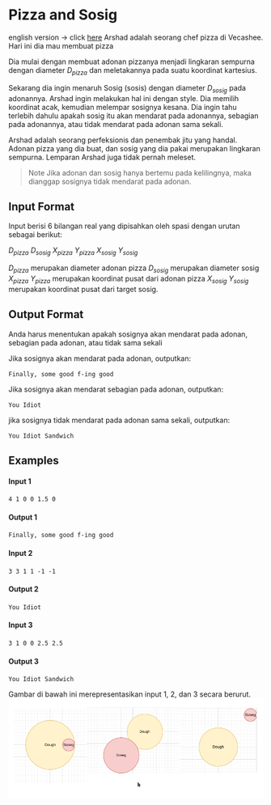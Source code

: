 # Pizza and Sosig
english version -> click [here](index.html)
Arshad adalah seorang chef pizza di Vecashee. Hari ini dia mau membuat pizza

Dia mulai dengan membuat adonan pizzanya menjadi lingkaran sempurna dengan diameter $D_{pizza}$ dan meletakannya pada suatu koordinat kartesius.

Sekarang dia ingin menaruh Sosig (sosis) dengan diameter $D_{sosig}$ pada adonannya. Arshad ingin melakukan hal ini dengan style. Dia memilih koordinat acak, kemudian melempar sosignya kesana. Dia ingin tahu terlebih dahulu apakah sosig itu akan mendarat pada adonannya, sebagian pada adonannya, atau tidak mendarat pada adonan sama sekali.

Arshad adalah seorang perfeksionis dan penembak jitu yang handal. Adonan pizza yang dia buat, dan sosig yang dia pakai merupakan lingkaran sempurna. Lemparan Arshad juga tidak pernah meleset.

> Note
> Jika adonan dan sosig hanya bertemu pada kelilingnya, maka dianggap sosignya tidak mendarat pada adonan.
## Input Format
Input berisi 6 bilangan real yang dipisahkan oleh spasi dengan urutan sebagai berikut:

$D_{pizza}$ $D_{sosig}$ $X_{pizza}$ $Y_{pizza}$ $X_{sosig}$ $Y_{sosig}$

$D_{pizza}$ merupakan diameter adonan pizza
$D_{sosig}$ merupakan diameter sosig
$X_{pizza}$ $Y_{pizza}$ merupakan koordinat pusat dari adonan pizza
$X_{sosig}$ $Y_{sosig}$ merupakan koordinat pusat dari target sosig. 

## Output Format
Anda harus menentukan apakah sosignya akan mendarat pada adonan, sebagian pada adonan, atau tidak sama sekali

Jika sosignya akan mendarat pada adonan, outputkan:
```
Finally, some good f-ing good
```
Jika sosignya akan mendarat sebagian pada adonan, outputkan:
```
You Idiot
```
jika sosignya tidak mendarat pada adonan sama sekali, outputkan:
```
You Idiot Sandwich
```

## Examples
#### Input 1
```
4 1 0 0 1.5 0
```
#### Output 1
```
Finally, some good f-ing good
```
#### Input 2
```
3 3 1 1 -1 -1 
```
#### Output 2
```
You Idiot
```

#### Input 3
```
3 1 0 0 2.5 2.5
```
#### Output 3
```
You Idiot Sandwich
```

Gambar di bawah ini merepresentasikan input 1, 2, dan 3 secara berurut.
![example](example.png)

